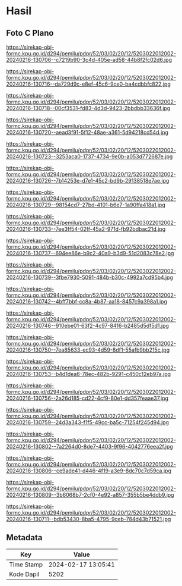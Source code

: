 # Hasil

## Foto C Plano

https://sirekap-obj-formc.kpu.go.id/d294/pemilu/pdpr/52/03/02/20/12/5203022012002-20240216-130706--c7219b90-3c4d-405e-ad58-44b8f2fc02d6.jpg

https://sirekap-obj-formc.kpu.go.id/d294/pemilu/pdpr/52/03/02/20/12/5203022012002-20240216-130716--da729d9c-e8ef-45c6-9ce0-ba4cdbbfc822.jpg

https://sirekap-obj-formc.kpu.go.id/d294/pemilu/pdpr/52/03/02/20/12/5203022012002-20240216-130718--00cf3531-fd83-4d3d-9423-2bbdbb33636f.jpg

https://sirekap-obj-formc.kpu.go.id/d294/pemilu/pdpr/52/03/02/20/12/5203022012002-20240216-130720--aead3f91-5f12-48ae-a361-5d94218cd54d.jpg

https://sirekap-obj-formc.kpu.go.id/d294/pemilu/pdpr/52/03/02/20/12/5203022012002-20240216-130723--3253aca0-1737-4734-9e0b-a053d772687e.jpg

https://sirekap-obj-formc.kpu.go.id/d294/pemilu/pdpr/52/03/02/20/12/5203022012002-20240216-130726--7b14253e-d7e1-45c2-bd9b-29138518e7ae.jpg

https://sirekap-obj-formc.kpu.go.id/d294/pemilu/pdpr/52/03/02/20/12/5203022012002-20240216-130729--98154cd7-27bd-4101-b6e7-1a90ffa418a1.jpg

https://sirekap-obj-formc.kpu.go.id/d294/pemilu/pdpr/52/03/02/20/12/5203022012002-20240216-130733--7ee3ff54-02ff-45a2-971d-fb92bdbac21d.jpg

https://sirekap-obj-formc.kpu.go.id/d294/pemilu/pdpr/52/03/02/20/12/5203022012002-20240216-130737--694ee86e-b9c2-40a9-b3d9-51d2083c78e2.jpg

https://sirekap-obj-formc.kpu.go.id/d294/pemilu/pdpr/52/03/02/20/12/5203022012002-20240216-130739--3fbe7930-5091-484b-b30c-4992a7cd95b4.jpg

https://sirekap-obj-formc.kpu.go.id/d294/pemilu/pdpr/52/03/02/20/12/5203022012002-20240216-130742--4bff7bbf-cc8a-4b87-aa18-8457c9a398a1.jpg

https://sirekap-obj-formc.kpu.go.id/d294/pemilu/pdpr/52/03/02/20/12/5203022012002-20240216-130746--910ebe01-63f2-4c97-8416-b2485d5df5d1.jpg

https://sirekap-obj-formc.kpu.go.id/d294/pemilu/pdpr/52/03/02/20/12/5203022012002-20240216-130750--7ea85633-ec93-4d59-8df1-55afb9bb215c.jpg

https://sirekap-obj-formc.kpu.go.id/d294/pemilu/pdpr/52/03/02/20/12/5203022012002-20240216-130753--b4d1dea6-78ec-482b-9291-c450c12eb97a.jpg

https://sirekap-obj-formc.kpu.go.id/d294/pemilu/pdpr/52/03/02/20/12/5203022012002-20240216-130756--2a26d185-cd22-4cf9-80e1-dd357feaae37.jpg

https://sirekap-obj-formc.kpu.go.id/d294/pemilu/pdpr/52/03/02/20/12/5203022012002-20240216-130759--24d3a343-f1f5-49cc-ba5c-71254f245d94.jpg

https://sirekap-obj-formc.kpu.go.id/d294/pemilu/pdpr/52/03/02/20/12/5203022012002-20240216-130802--7a2264d0-8de7-4403-9f96-4042776eea2f.jpg

https://sirekap-obj-formc.kpu.go.id/d294/pemilu/pdpr/52/03/02/20/12/5203022012002-20240216-130806--ce9ade41-d446-4f19-a3e9-8dc70c7d59ca.jpg

https://sirekap-obj-formc.kpu.go.id/d294/pemilu/pdpr/52/03/02/20/12/5203022012002-20240216-130809--3b6068b7-2cf0-4e92-a857-355b5be4ddb9.jpg

https://sirekap-obj-formc.kpu.go.id/d294/pemilu/pdpr/52/03/02/20/12/5203022012002-20240216-130711--bdb53430-8ba5-4795-9ceb-784d43b71521.jpg


## Metadata

| Key        | Value               |
| ---------- | ------------------- |
| Time Stamp | 2024-02-17 13:05:41 |
| Kode Dapil | 5202                |



